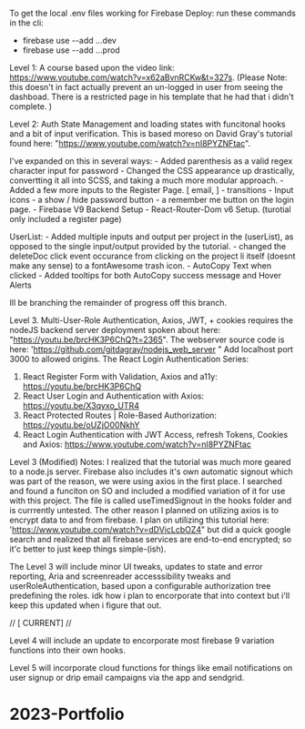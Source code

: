 To get the local .env files working for Firebase Deploy:
run these commands in the cli:

-   firebase use --add ...dev
-   firebase use --add ...prod

Level 1: A course based upon the video link: https://www.youtube.com/watch?v=x62aBvnRCKw&t=327s.
(Please Note: this doesn't in fact actually prevent an un-logged in user from seeing the dashboad. There is a restricted page in his template that he had that i didn't complete. )

Level 2: Auth State Management and loading states with funcitonal hooks and a bit of input verification. This is based moreso on David Gray's tutorial found here: "https://www.youtube.com/watch?v=nI8PYZNFtac".

I've expanded on this in several ways: - Added parenthesis as a valid regex character input for password - Changed the CSS appearance up drastically, convertting it all into SCSS, and taking a much more modular approach. - Added a few more inputs to the Register Page. [ email, ] - transitions - Input icons - a show / hide password button - a remember me button on the login page. - Firebase V9 Backend Setup - React-Router-Dom v6 Setup. (turotial only included a register page)

UserList: - Added multiple inputs and output per project in the (userList), as opposed to the single input/output provided by the tutorial. - changed the deleteDoc click event occurance from clicking on the project li itself (doesnt make any sense) to a fontAwesome trash icon. - AutoCopy Text when clicked - Added tooltips for both AutoCopy success message and Hover Alerts

Ill be branching the remainder of progress off this branch.

Level 3. Multi-User-Role Authentication, Axios, JWT, + cookies
requires the nodeJS backend server deployment spoken about here: "https://youtu.be/brcHK3P6ChQ?t=2365". The webserver source code is here: 'https://github.com/gitdagray/nodejs_web_server " Add localhost port 3000 to allowed origins.
The React Login Authentication Series:

1. React Register Form with Validation, Axios and a11y: https://youtu.be/brcHK3P6ChQ
2. React User Login and Authentication with Axios: https://youtu.be/X3qyxo_UTR4
3. React Protected Routes | Role-Based Authorization: https://youtu.be/oUZjO00NkhY
4. React Login Authentication with JWT Access, refresh Tokens, Cookies and Axios: https://www.youtube.com/watch?v=nI8PYZNFtac

Level 3 (Modified) Notes: I realized that the tutorial was much more geared to a node.js server. Firebase also includes it's own automatic signout which was part of the reason, we were using axios in the first place. I searched and found a funciton on SO and included a modified variation of it for use with this project. The file is called useTimedSignout in the hooks folder and is currrently untested. The other reason I planned on utilizing axios is to encrypt data to and from firebase. I plan on utilizing this tutorial here: 'https://www.youtube.com/watch?v=dDVicLcbOZ4" but did a quick google search and realized that all firebase services are end-to-end encrypted; so it'c better to just keep things simple-(ish).

The Level 3 will include minor UI tweaks, updates to state and error reporting, Aria and screenreader accesssibility tweaks and userRoleAuthentication, based upon a configurable authorization tree predefining the roles. idk how i plan to encorporate that into context but i'll keep this updated when i figure that out.

// [ CURRENT] //

Level 4 will include an update to encorporate most firebase 9 variation functions into their own hooks.

Level 5 will incorporate cloud functions for things like email notifications on user signup or drip email campaigns via the app and sendgrid.
# 2023-Portfolio
